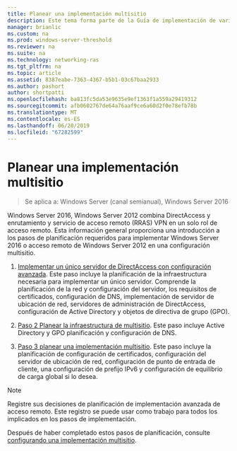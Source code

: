```yaml
---
title: Planear una implementación multisitio
description: Este tema forma parte de la Guía de implementación de varios servidores de acceso remoto en una implementación multisitio en Windows Server 2016.
manager: brianlic
ms.custom: na
ms.prod: windows-server-threshold
ms.reviewer: na
ms.suite: na
ms.technology: networking-ras
ms.tgt_pltfrm: na
ms.topic: article
ms.assetid: 8387eabe-7363-4367-b5b1-03c67baa2933
ms.author: pashort
author: shortpatti
ms.openlocfilehash: ba813fc5da53e9635e9ef1363f1a559a29419312
ms.sourcegitcommit: afb0602767de64a76aaf9ce6a60d2f0e78efb78b
ms.translationtype: MT
ms.contentlocale: es-ES
ms.lasthandoff: 06/20/2019
ms.locfileid: "67282599"
---
```

# <a name="plan-a-multisite-deployment"></a>Planear una implementación multisitio

>Se aplica a: Windows Server (canal semianual), Windows Server 2016

 Windows Server 2016, Windows Server 2012 combina DirectAccess y enrutamiento y servicio de acceso remoto (RRAS) VPN en un solo rol de acceso remoto. Esta información general proporciona una introducción a los pasos de planificación requeridos para implementar Windows Server 2016 o acceso remoto de Windows Server 2012 en una configuración multisitio.  
  
1.  [Implementar un único servidor de DirectAccess con configuración avanzada](https://technet.microsoft.com/library/hh831436(v=ws.11).aspx). Este paso incluye la planificación de la infraestructura necesaria para implementar un único servidor. Comprende la planificación de la red y configuración del servidor, los requisitos de certificados, configuración de DNS, implementación de servidor de ubicación de red, servidores de administración de DirectAccess, configuración de Active Directory y objetos de directiva de grupo (GPO).  
  
2.  [Paso 2 Planear la infraestructura de multisitio](Step-2-Plan-the-Multisite-Infrastructure.md). Este paso incluye Active Directory y GPO planificación y configuración de DNS.  
  
3.  [Paso 3 planear una implementación multisitio](Step-3-Plan-the-Multisite-Deployment.md). Este paso incluye la planificación de configuración de certificados, configuración del servidor de ubicación de red, configuración de punto de entrada de cliente, una configuración de prefijo IPv6 y configuración de equilibrio de carga global si lo desea.  
  
> [!NOTE]  
> Registre sus decisiones de planificación de implementación avanzada de acceso remoto. Este registro se puede usar como trabajo para todos los implicados en los pasos de implementación.  
  
Después de haber completado estos pasos de planificación, consulte [configurando una implementación multisitio](../configure/Configure-a-Multisite-Deployment.md).  
  


